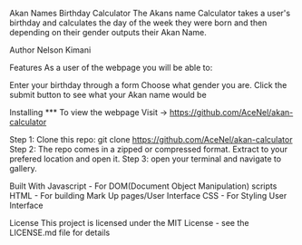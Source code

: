 Akan Names Birthday Calculator
The Akans name Calculator takes a user's birthday and calculates the day of the week they were born and then depending on their gender outputs their Akan Name.

Author
Nelson Kimani

Features
As a user of the webpage you will be able to:

Enter your birthday through a form
Choose what gender you are.
Click the submit button to see what your Akan name would be

Installing
*** To view the webpage Visit -> https://github.com/AceNel/akan-calculator

Step 1: Clone this repo: git clone https://github.com/AceNel/akan-calculator
Step 2: The repo comes in a zipped or compressed format. Extract to your prefered location and open it.
Step 3: open your terminal and navigate to gallery.

Built With
Javascript - For DOM(Document Object Manipulation) scripts
HTML - For building Mark Up pages/User Interface
CSS - For Styling User Interface

License
This project is licensed under the MIT License - see the LICENSE.md file for details
